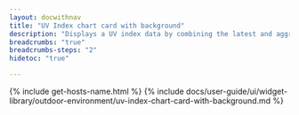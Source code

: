 ```yaml
---
layout: docwithnav
title: "UV Index chart card with background"
description: "Displays a UV index data by combining the latest and aggregated values with the background image and optional simplified chart."
breadcrumbs: "true"
breadcrumbs-steps: "2"
hidetoc: "true"

---
```

{% include get-hosts-name.html %}
{% include docs/user-guide/ui/widget-library/outdoor-environment/uv-index-chart-card-with-background.md %}
